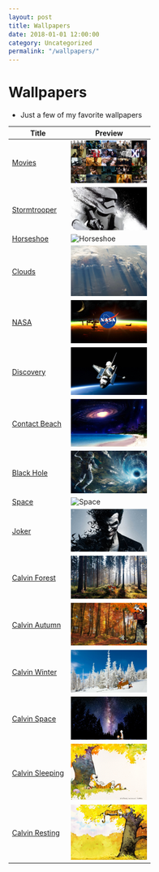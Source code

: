 ```yaml
---
layout: post
title: Wallpapers
date: 2018-01-01 12:00:00
category: Uncategorized
permalink: "/wallpapers/"
---
```


<style type="text/css">
img {
    width: 150px;
}
</style>


# Wallpapers
- Just a few of my favorite wallpapers

<div class="presentation-contents" markdown="1">
    
<div id="presentation-table" markdown="1">

|Title|Preview|
|-----|-------|
|[Movies](/assets/img/wallpapers/movies.jpg)                    |![Movies](/assets/img/wallpapers/movies.jpg)|
|[Stormtrooper](/assets/img/wallpapers/stormtrooper.jpg)        |![Stormtrooper](/assets/img/wallpapers/stormtrooper.jpg)|
|[Horseshoe](/assets/img/wallpapers/horseshoe.jpg)              |![Horseshoe](/assets/img/wallpapers/horseshoe.jpg)|
|[Clouds](/assets/img/wallpapers/clouds.jpg)                    |![Clouds](/assets/img/wallpapers/clouds.jpg)|
|[NASA](/assets/img/wallpapers/nasa.jpg)                        |![NASA](/assets/img/wallpapers/nasa.jpg)|
|[Discovery](/assets/img/wallpapers/discovery.jpg)              |![Discovery](/assets/img/wallpapers/discovery.jpg)|
|[Contact Beach](/assets/img/wallpapers/contact-beach.jpg)      |![Contact Beach](/assets/img/wallpapers/contact-beach.jpg)|
|[Black Hole](/assets/img/wallpapers/black-hole.jpg)            |![Black Hole](/assets/img/wallpapers/black-hole.jpg)|
|[Space](/assets/img/wallpapers/space.jpg)                      |![Space](/assets/img/wallpapers/space.jpg)|
|[Joker](/assets/img/wallpapers/joker.jpg)                      |![Joker](/assets/img/wallpapers/joker.jpg)|
|[Calvin Forest](/assets/img/wallpapers/calvin-forest.jpg)      |![Calvin Forest](/assets/img/wallpapers/calvin-forest.jpg)|
|[Calvin Autumn](/assets/img/wallpapers/calvin-autumn.jpg)      |![Calvin Autumn](/assets/img/wallpapers/calvin-autumn.jpg)|
|[Calvin Winter](/assets/img/wallpapers/calvin-winter.jpg)      |![Calvin Winter](/assets/img/wallpapers/calvin-winter.jpg)|
|[Calvin Space](/assets/img/wallpapers/calvin-space.jpg)        |![Calvin Space](/assets/img/wallpapers/calvin-space.jpg)|
|[Calvin Sleeping](/assets/img/wallpapers/calvin-sleeping.jpg)  |![Calvin Sleeping](/assets/img/wallpapers/calvin-sleeping.jpg)|
|[Calvin Resting](/assets/img/wallpapers/calvin-resting.jpg)    |![Calvin Resting](/assets/img/wallpapers/calvin-resting.jpg)|

<!--
|[](/assets/img/wallpapers/.jpg)      |![](/assets/img/wallpapers/.jpg)|
-->

</div>

</div>